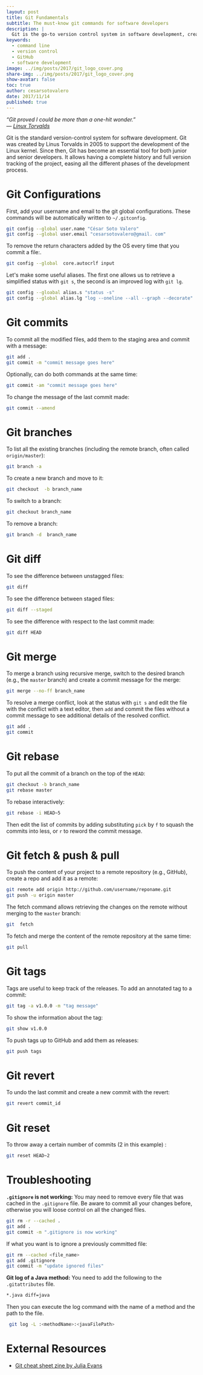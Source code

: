 ```yaml
---
layout: post
title: Git Fundamentals
subtitle: The must-know git commands for software developers
description: |
  Git is the go-to version control system in software development, created by Linus Torvalds in 2005 for Linux kernel development. It's now an indispensable tool for tracking project history and managing versions. This post covers the key Git commands you need to streamline your development workflow.
keywords: 
  - command line
  - version control
  - GitHub
  - software development
image: ../img/posts/2017/git_logo_cover.png
share-img: ../img/posts/2017/git_logo_cover.png
show-avatar: false
toc: true
author: cesarsotovalero
date: 2017/11/14
published: true
---
```


<aside class="quote">
    <em>“Git proved I could be more than a one-hit wonder.”</em>
    <cite><br> ― <a href="https://en.wikipedia.org/wiki/Git#History">Linux Torvalds</a></cite>
</aside>

Git is the standard version-control system for software development.
Git was created by Linus Torvalds in 2005 to support the development of the Linux kernel.
Since then, Git has become an essential tool for both junior and senior developers.
It allows having a complete history and full version tracking of the project, easing all the different phases of the development process.

# Git Configurations

First, add your username and email to the git global configurations.
These commands will be automatically written  to `~/.gitconfig`.

```bash
git config --global user.name "César Soto Valero"
git config --global user.email "cesarsotovalero@gmail. com"
```
To remove the return characters added by the OS every time that you commit a file:.

```bash
git config --global  core.autocrlf input
```
Let's make some useful aliases. 
The first one allows us to retrieve a simplified status with `git s`, the second is an improved log with `git lg`.

```bash
git config --gloabal alias.s "status -s" 
git config --global alias.lg "log --oneline --all --graph --decorate"
```

# Git commits

To commit all the modified files, add them to the staging area and commit with a message:

```bash
git add .
git commit -m "commit message goes here"
```

Optionally, can do both commands at the same time:

```bash
git commit -am "commit message goes here"
```

To change the message of the last commit made:

```bash
git commit --amend
```

# Git branches

To list all the existing branches (including the remote branch, often called `origin/master`):

```bash
git branch -a
```

To create a new branch and move to it:

```bash
git checkout  -b branch_name
```

To switch to a branch:

```bash
git checkout branch_name
```

To remove a  branch:

```bash
git branch -d  branch_name
```

# Git diff

To see the difference between unstagged files:

```bash
git diff
```

To see the difference between staged files:

```bash
git diff --staged
```

To see the difference with respect to the last commit made:

```bash
git diff HEAD
```

# Git merge 

To merge a branch using recursive merge, switch to the desired branch (e.g., the `master` branch) and create a commit  message for the merge:

```bash
git merge --no-ff branch_name
```

To resolve a merge conflict, look at the status with `git s` and edit the file with the conflict with a text editor, then `add` and commit the files without a commit message to see additional details of the resolved conflict.

```bash
git add .
git commit
```

# Git rebase

To put all the commit of a branch on the top of the `HEAD`:

```bash
git checkout -b branch_name
git rebase master
```

To rebase interactively:

```bash
git rebase -i HEAD~5
```

Then edit the list of commits  by adding substituting  `pick` by `f` to squash the commits into less, or `r` to reword the commit message.

# Git fetch & push & pull

To push the content of your project to a remote repository (e.g., GitHub), create a repo and add it as a remote:

```bash
git remote add origin http://github.com/username/reponame.git
git push -u origin master
```

The fetch command allows retrieving the changes on the remote without merging to the `master` branch:

```bash
git  fetch
```

To fetch and merge the content of the remote repository at the same time:

```bash
git pull
```

# Git tags

Tags are useful to keep track of the releases. To add an annotated tag to a commit:

```bash
git tag -a v1.0.0 -m "tag message"
```

To show the information about the tag:

```bash
git show v1.0.0
```
 To push tags up to GitHub and add them as releases:
 
 ```bash
git push tags
```

# Git revert

To undo the last commit and create a new commit with the revert:

```bash
git revert commit_id
```

# Git reset

To throw away a certain number of commits (2 in this example) :

```bash
git reset HEAD~2
``` 

# Troubleshooting

**`.gitignore` is not working:** You may need to remove every file that was cached in the `.gitignore` file. Be aware to commit all your changes before, otherwise you will loose control on all the changed files. 

```bash
git rm -r --cached .
git add .
git commit -m ".gitignore is now working"
```

If what you want is to ignore a previously committed file:

```bash
git rm --cached <file_name>
git add .gitignore
git commit -m "update ignored files"
```

**Git log of a Java method:** You need to add the following to the `.gitattributes` file.

```bash
*.java diff=java
```
Then you can execute the log command with the name of a method and the path to the file.

```bash
 git log -L :<methodName>:<javaFilePath>
```
# External Resources

- [Git cheat sheet zine by Julia Evans](../img/posts/2017/git-cheat-sheet-from-Julia-Evans.pdf)
